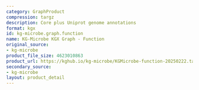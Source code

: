 ```yaml
---
category: GraphProduct
compression: targz
description: Core plus Uniprot genome annotations
format: kgx
id: kg-microbe.graph.function
name: KG-Microbe KGX Graph - Function
original_source:
- kg-microbe
product_file_size: 4623010863
product_url: https://kghub.io/kg-microbe/KGMicrobe-function-20250222.tar.gz
secondary_source:
- kg-microbe
layout: product_detail
---
```

